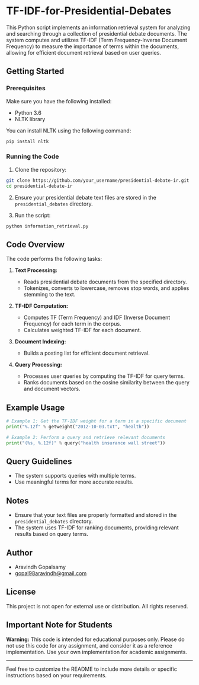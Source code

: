 # TF-IDF-for-Presidential-Debates

This Python script implements an information retrieval system for analyzing and searching through a collection of presidential debate documents. The system computes and utilizes TF-IDF (Term Frequency-Inverse Document Frequency) to measure the importance of terms within the documents, allowing for efficient document retrieval based on user queries.

## Getting Started

### Prerequisites

Make sure you have the following installed:

- Python 3.6
- NLTK library

You can install NLTK using the following command:

```bash
pip install nltk
```

### Running the Code

1. Clone the repository:

```bash
git clone https://github.com/your_username/presidential-debate-ir.git
cd presidential-debate-ir
```

2. Ensure your presidential debate text files are stored in the `presidential_debates` directory.

3. Run the script:

```bash
python information_retrieval.py
```

## Code Overview

The code performs the following tasks:

1. **Text Processing:**
   - Reads presidential debate documents from the specified directory.
   - Tokenizes, converts to lowercase, removes stop words, and applies stemming to the text.

2. **TF-IDF Computation:**
   - Computes TF (Term Frequency) and IDF (Inverse Document Frequency) for each term in the corpus.
   - Calculates weighted TF-IDF for each document.

3. **Document Indexing:**
   - Builds a posting list for efficient document retrieval.

4. **Query Processing:**
   - Processes user queries by computing the TF-IDF for query terms.
   - Ranks documents based on the cosine similarity between the query and document vectors.

## Example Usage

```python
# Example 1: Get the TF-IDF weight for a term in a specific document
print("%.12f" % getweight("2012-10-03.txt", "health"))

# Example 2: Perform a query and retrieve relevant documents
print("(%s, %.12f)" % query("health insurance wall street"))
```

## Query Guidelines

- The system supports queries with multiple terms.
- Use meaningful terms for more accurate results.

## Notes

- Ensure that your text files are properly formatted and stored in the `presidential_debates` directory.
- The system uses TF-IDF for ranking documents, providing relevant results based on query terms.

## Author

- Aravindh Gopalsamy
- gopal98aravindh@gmail.com

## License

This project is not open for external use or distribution. All rights reserved.

## Important Note for Students

**Warning:** This code is intended for educational purposes only. Please do not use this code for any assignment, and consider it as a reference implementation. Use your own implementation for academic assignments.

---

Feel free to customize the README to include more details or specific instructions based on your requirements.
